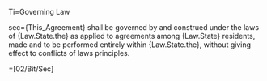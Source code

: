 Ti=Governing Law

sec={This_Agreement} shall be governed by and construed under the laws of {Law.State.the} as applied to agreements among {Law.State} residents, made and to be performed entirely within {Law.State.the}, without giving effect to conflicts of laws principles.

=[02/Bit/Sec]
